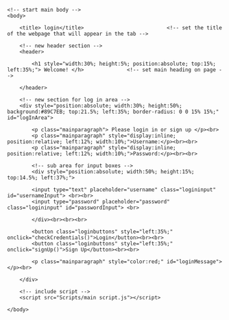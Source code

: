 <!-- my first attempt at a website. This will be the homepage -->
<!-- page pixels start at left 8px end at left 1652px -->

<!doctype html>													<!-- use latest version of html-->
<html>
	<head>
		<link rel="stylesheet" href="Styles/style.css" />		<!-- link style sheet for element styles -->
	</head>
		
	<!-- start main body -->
	<body>
		
		<title> login</title>							<!-- set the title of the webpage that will appear in the tab -->
				
		<!-- new header section -->
		<header>

			<h1 style="width:30%; height:5%; position:absolute; top:15%; left:35%;"> Welcome! </h> 				<!-- set main heading on page -->
			
		</header>
		
		<!-- new section for log in area -->
		<div style="position:absolute; width:30%; height:50%; background:#89C7EB; top:21.5%; left:35%; border-radius: 0 0 15% 15%;" id="logInArea">
		
			<p class="mainparagraph"> Please login in or sign up </p><br>
			<p class="mainparagraph" style="display:inline; position:relative; left:12%; width:10%;">Username:</p><br><br>
			<p class="mainparagraph" style="display:inline; position:relative; left:12%; width:10%;">Password:</p><br><br>
			
			<!-- sub area for input boxes -->
			<div style="position:absolute; width:50%; height:15%; top:14.5%; left:37%;">
			
			<input type="text" placeholder="username" class="logininput" id="usernameInput"> <br><br>
			<input type="password" placeholder="password" class="logininput" id="passwordInput"> <br>
			
			</div><br><br><br>
			
			<button class="loginbuttons" style="left:35%;" onclick="checkCredentials()">Login</button><br><br>
			<button class="loginbuttons" style="left:35%;" onclick="signUp()">Sign Up</button><br><br>
			
			<p class="mainparagraph" style="color:red;" id="loginMessage"></p><br>
		
		</div>
		
		<!-- include script -->
		<script src="Scripts/main script.js"></script>
		
	</body>
		
</html>
		
